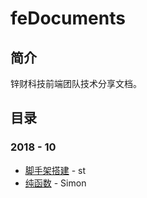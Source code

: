 # feDocuments
## 简介 ##

锌财科技前端团队技术分享文档。



## 目录 ##

### 2018 - 10 ###

- [脚手架搭建](./2018-10脚手架搭建.md) - st
- [纯函数](./2018-10纯函数.md)  - Simon

